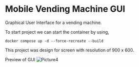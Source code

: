 # Mobile Vending Machine GUI

Graphical User Interface for a vending machine.

To start project we can start the container by using,
```
docker compose up -d --force-recreate --build
```

This project was design for screen with resolution of 900 x 600.

Preview of GUI
![Picture4](https://github.com/Griodrio/mobile-vending-machine-gui/assets/93776676/cce3518f-f105-405c-9e11-55711858f5b2)
